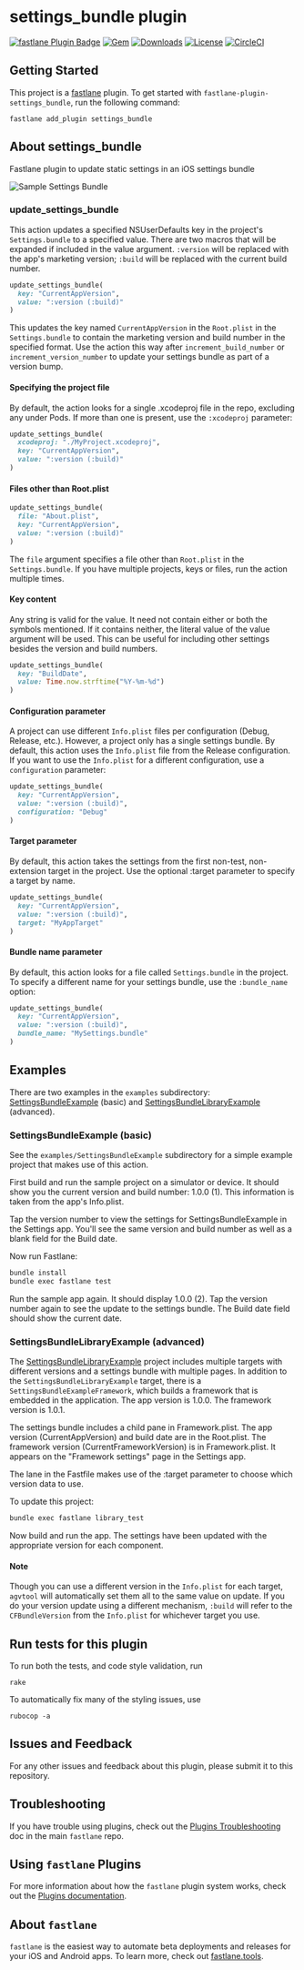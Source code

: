 # settings_bundle plugin

[![fastlane Plugin Badge](https://rawcdn.githack.com/fastlane/fastlane/master/fastlane/assets/plugin-badge.svg?style=flat-square)](https://rubygems.org/gems/fastlane-plugin-settings_bundle)
[![Gem](https://img.shields.io/gem/v/fastlane-plugin-settings_bundle.svg?style=flat)](https://rubygems.org/gems/fastlane-plugin-settings_bundle)
[![Downloads](https://img.shields.io/gem/dt/fastlane-plugin-settings_bundle.svg?style=flat)](https://rubygems.org/gems/fastlane-plugin-settings_bundle)
[![License](https://img.shields.io/badge/license-MIT-green.svg?style=flat)](https://github.com/jdee/settings-bundle/blob/master/LICENSE)
[![CircleCI](https://img.shields.io/circleci/project/github/jdee/settings-bundle.svg)](https://circleci.com/gh/jdee/settings-bundle)

## Getting Started

This project is a [fastlane](https://github.com/fastlane/fastlane) plugin. To get started with `fastlane-plugin-settings_bundle`, run the following command:
```
fastlane add_plugin settings_bundle
```

## About settings_bundle

Fastlane plugin to update static settings in an iOS settings bundle

![Sample Settings Bundle](https://github.com/jdee/settings-bundle/blob/master/settings-bundle-example.png)

### update_settings_bundle

This action updates a specified NSUserDefaults key in the project's
`Settings.bundle` to a specified value. There are two macros that will
be expanded if included in the value argument. `:version` will be
replaced with the app's marketing version; `:build` will be replaced with
the current build number.

```ruby
update_settings_bundle(
  key: "CurrentAppVersion",
  value: ":version (:build)"
)
```

This updates the key named `CurrentAppVersion` in the `Root.plist` in the
`Settings.bundle` to contain the marketing version and build number in the
specified format. Use the action this way after `increment_build_number` or
`increment_version_number` to update your settings bundle as part of a
version bump.

#### Specifying the project file

By default, the action looks for a single .xcodeproj file in the repo,
excluding any under Pods. If more than one is present, use the `:xcodeproj`
parameter:

```ruby
update_settings_bundle(
  xcodeproj: "./MyProject.xcodeproj",
  key: "CurrentAppVersion",
  value: ":version (:build)"
)
```

#### Files other than Root.plist

```ruby
update_settings_bundle(
  file: "About.plist",
  key: "CurrentAppVersion",
  value: ":version (:build)"
)
```

The `file` argument specifies a file other than `Root.plist` in the
`Settings.bundle`. If you have multiple projects, keys or files,
run the action multiple times.

#### Key content

Any string is valid for the value. It need not contain either or
both the symbols mentioned. If it contains neither, the literal value
of the value argument will be used. This can be useful for including
other settings besides the version and build numbers.

```ruby
update_settings_bundle(
  key: "BuildDate",
  value: Time.now.strftime("%Y-%m-%d")
)
```

#### Configuration parameter

A project can use different `Info.plist` files per configuration
(Debug, Release, etc.). However, a project only has a single settings
bundle. By default, this action uses the `Info.plist` file from the
Release configuration. If you want to use the `Info.plist` for a
different configuration, use a `configuration` parameter:

```ruby
update_settings_bundle(
  key: "CurrentAppVersion",
  value: ":version (:build)",
  configuration: "Debug"
)
```

#### Target parameter

By default, this action takes the settings from the first non-test, non-extension target in
the project. Use the optional :target parameter to specify a target by name.
```ruby
update_settings_bundle(
  key: "CurrentAppVersion",
  value: ":version (:build)",
  target: "MyAppTarget"
)
```

#### Bundle name parameter

By default, this action looks for a file called `Settings.bundle` in the project. To
specify a different name for your settings bundle, use the `:bundle_name` option:
```ruby
update_settings_bundle(
  key: "CurrentAppVersion",
  value: ":version (:build)",
  bundle_name: "MySettings.bundle"
)
```

## Examples

[SettingsBundleExample]: ./examples/SettingsBundleExample
[SettingsBundleLibraryExample]: ./examples/SettingsBundleLibraryExample

There are two examples in the `examples` subdirectory: [SettingsBundleExample] (basic) and
[SettingsBundleLibraryExample] (advanced).

### SettingsBundleExample (basic)

See the `examples/SettingsBundleExample` subdirectory for a simple example project that
makes use of this action.

First build and run the sample project on a simulator or device. It should show
you the current
version and build number: 1.0.0 (1). This information is taken from the app's Info.plist.

Tap the version number to view the settings for
SettingsBundleExample in the Settings app. You'll see the same version and build number
as well as a blank field for the Build date.

Now run Fastlane:

```bash
bundle install
bundle exec fastlane test
```

Run the sample app again. It should display 1.0.0 (2). Tap the version number again
to see the update to the
settings bundle. The Build date field should show the current date.

### SettingsBundleLibraryExample (advanced)

The [SettingsBundleLibraryExample] project includes multiple targets with different versions
and a settings bundle with multiple pages. In addition to the `SettingsBundleLibraryExample`
target, there is a `SettingsBundleExampleFramework`, which builds a framework that is embedded
in the application. The app version is 1.0.0. The framework version is 1.0.1.

The settings bundle includes a child pane in Framework.plist. The app version (CurrentAppVersion)
and build date are in the Root.plist. The framework version (CurrentFrameworkVersion) is in
Framework.plist. It appears on the "Framework settings" page in the Settings app.

The lane in the Fastfile makes use of the :target parameter to choose which version data to use.

To update this project:

```bash
bundle exec fastlane library_test
```

Now build and run the app. The settings have been updated with the appropriate version
for each component.

#### Note

Though you can use a different version in
the `Info.plist` for each target, `agvtool` will
automatically set them all to the same value on update.
If you do your version update using a different
mechanism, `:build` will refer to the `CFBundleVersion` from the `Info.plist`
for whichever target you use.

## Run tests for this plugin

To run both the tests, and code style validation, run

```
rake
```

To automatically fix many of the styling issues, use
```
rubocop -a
```

## Issues and Feedback

For any other issues and feedback about this plugin, please submit it to this repository.

## Troubleshooting

If you have trouble using plugins, check out the [Plugins Troubleshooting](https://github.com/fastlane/fastlane/blob/master/fastlane/docs/PluginsTroubleshooting.md) doc in the main `fastlane` repo.

## Using `fastlane` Plugins

For more information about how the `fastlane` plugin system works, check out the [Plugins documentation](https://github.com/fastlane/fastlane/blob/master/fastlane/docs/Plugins.md).

## About `fastlane`

`fastlane` is the easiest way to automate beta deployments and releases for your iOS and Android apps. To learn more, check out [fastlane.tools](https://fastlane.tools).
